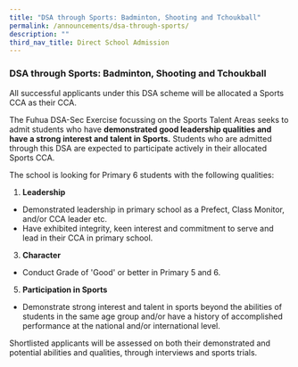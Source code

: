 ```yaml
---
title: "DSA through Sports: Badminton, Shooting and Tchoukball"
permalink: /announcements/dsa-through-sports/
description: ""
third_nav_title: Direct School Admission
---
```

### DSA through Sports: Badminton, Shooting and Tchoukball

All successful applicants under this DSA scheme will be allocated a Sports CCA as their CCA.

The Fuhua DSA-Sec Exercise focussing on the Sports Talent Areas seeks to admit students who have **demonstrated good leadership qualities and have a strong interest and talent in Sports.** Students who are admitted through this DSA are expected to participate actively in their allocated Sports CCA. 

The school is looking for Primary 6 students with the following qualities: 

1.  **Leadership**

*   Demonstrated leadership in primary school as a Prefect, Class Monitor, and/or CCA leader etc.
*   Have exhibited integrity, keen interest and commitment to serve and lead in their CCA in primary school. 

3.  **Character**

*   Conduct Grade of 'Good' or better in Primary 5 and 6. 

5.  **Participation in Sports**

*   Demonstrate strong interest and talent in sports beyond the abilities of students in the same age group and/or have a history of accomplished performance at the national and/or international level.

Shortlisted applicants will be assessed on both their demonstrated and potential abilities and qualities, through interviews and sports trials.